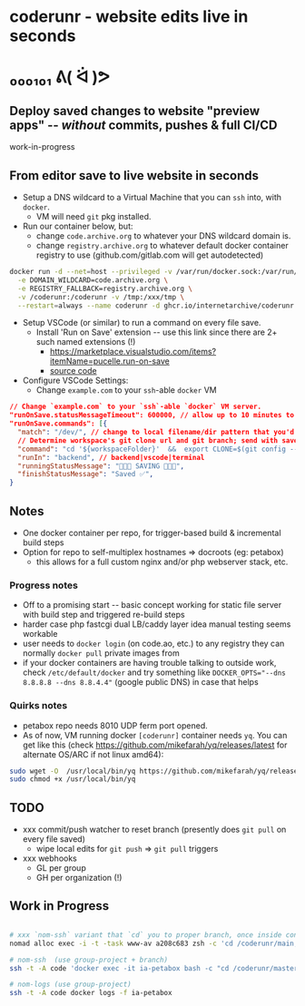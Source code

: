 # coderunr - website edits live in seconds

# ₀₀₀₁₀₁  ᕕ( ᐛ )ᕗ

## Deploy saved changes to website "preview apps" -- _without_ commits, pushes & full CI/CD

work-in-progress


## From editor save to live website in seconds
- Setup a DNS wildcard to a Virtual Machine that you can `ssh` into, with `docker`.
  - VM will need `git` pkg installed.
- Run our container below, but:
  - change `code.archive.org` to whatever your DNS wildcard domain is.
  - change `registry.archive.org` to whatever default docker container registry to use (github.com/gitlab.com will get autodetected)
```sh
docker run -d --net=host --privileged -v /var/run/docker.sock:/var/run/docker.sock --pull=always \
  -e DOMAIN_WILDCARD=code.archive.org \
  -e REGISTRY_FALLBACK=registry.archive.org \
  -v /coderunr:/coderunr -v /tmp:/xxx/tmp \
  --restart=always --name coderunr -d ghcr.io/internetarchive/coderunr:main
```
- Setup VSCode (or similar) to run a command on every file save.
  - Install 'Run on Save' extension -- use this link since there are 2+ such named extensions (!)
    - https://marketplace.visualstudio.com/items?itemName=pucelle.run-on-save
    - [source code](https://github.com/pucelle/vscode-run-on-save)
- Configure VSCode Settings:
  - Change `example.com` to your `ssh`-able `docker` VM
```json
// Change `example.com` to your `ssh`-able `docker` VM server.
"runOnSave.statusMessageTimeout": 600000, // allow up to 10 minutes to first-time git clone & setup
"runOnSave.commands": [{
  "match": "/dev/", // change to local filename/dir pattern that you'd like using coderunr.
  // Determine workspace's git clone url and git branch; send with saved file contents to server.
  "command": "cd '${workspaceFolder}'  &&  export CLONE=$(git config --get remote.origin.url)  BRANCH=$(git rev-parse --abbrev-ref HEAD)  && cat '${file}' | ssh example.com 'export INCOMING=$(mktemp) CLONE='$CLONE' BRANCH='$BRANCH' \"FILE=${fileRelative}\"  &&  cat >| $INCOMING  &&  /coderunr/deploy.sh'  &&  echo SUCCESS",
  "runIn": "backend", // backend|vscode|terminal
  "runningStatusMessage": "🔺🔺🔺 SAVING 🔺🔺🔺",
  "finishStatusMessage": "Saved ✅",
}
```


## Notes
- One docker container per repo, for trigger-based build & incremental build steps
- Option for repo to self-multiplex hostnames => docroots (eg: petabox)
  - this allows for a full custom nginx and/or php webserver stack, etc.

### Progress notes
- Off to a promising start -- basic concept working for static file server with build step and triggered re-build steps
- harder case php fastcgi dual LB/caddy layer idea manual testing seems workable
- user needs to `docker login` (on code.ao, etc.) to any registry they can normally `docker pull` private images from
- if your docker containers are having trouble talking to outside work, check `/etc/default/docker` and try something like `DOCKER_OPTS="--dns 8.8.8.8 --dns 8.8.4.4"` (google public DNS) in case that helps


### Quirks notes
- petabox repo needs 8010 UDP ferm port opened.
- As of now, VM running docker `[coderunr]` container needs `yq`.  You can get like this (check https://github.com/mikefarah/yq/releases/latest for alternate OS/ARC if not linux amd64):
```sh
sudo wget -O  /usr/local/bin/yq https://github.com/mikefarah/yq/releases/download/v4.30.8/yq_linux_amd64
sudo chmod +x /usr/local/bin/yq
```



## TODO
- xxx commit/push watcher to reset branch (presently does `git pull` on every file saved)
  - wipe local edits for `git push` => `git pull` triggers
- xxx webhooks
  - GL per group
  - GH per organization (!)

## Work in Progress
```bash

# xxx `nom-ssh` variant that `cd` you to proper branch, once inside container, eg:
nomad alloc exec -i -t -task www-av a208c683 zsh -c 'cd /coderunr/main; zsh'

# nom-ssh  (use group-project + branch)
ssh -t -A code 'docker exec -it ia-petabox bash -c "cd /coderunr/master; bash"'

# nom-logs (use group-project)
ssh -t -A code docker logs -f ia-petabox
```
